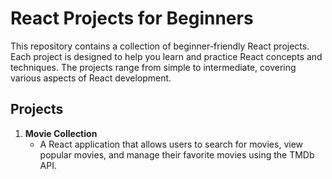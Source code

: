 # React Projects for Beginners

This repository contains a collection of beginner-friendly React projects. Each project is designed to help you learn and practice React concepts and techniques. The projects range from simple to intermediate, covering various aspects of React development.

## Projects

1. **Movie Collection**
   - A React application that allows users to search for movies, view popular movies, and manage their favorite movies using the TMDb API.
